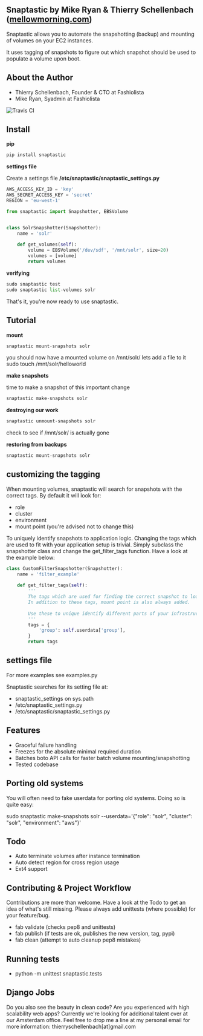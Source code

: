 Snaptastic by Mike Ryan & Thierry Schellenbach ([mellowmorning.com](http://www.mellowmorning.com/))
-------------------------------------------------------------------------------------------------

Snaptastic allows you to automate the snapshotting (backup) and mounting of volumes
on your EC2 instances.

It uses tagging of snapshots to figure out which snapshot should be used to populate a volume upon boot.

About the Author
----------------

 - Thierry Schellenbach, Founder & CTO at Fashiolista
 - Mike Ryan, Syadmin at Fashiolista

![Travis CI](https://secure.travis-ci.org/tschellenbach/Snaptastic.png?branch=master "Travis CI")

Install
-------

**pip**

```python
pip install snaptastic
```

**settings file**

Create a settings file
**/etc/snaptastic/snaptastic_settings.py**
```python
AWS_ACCESS_KEY_ID = 'key'
AWS_SECRET_ACCESS_KEY = 'secret'
REGION = 'eu-west-1'

from snaptastic import Snapshotter, EBSVolume


class SolrSnapshotter(Snapshotter):
    name = 'solr'
    
    def get_volumes(self):
        volume = EBSVolume('/dev/sdf', '/mnt/solr', size=20)
        volumes = [volume]
        return volumes
```

**verifying**

```python
sudo snaptastic test
sudo snaptastic list-volumes solr
```

That's it, you're now ready to use snaptastic.

Tutorial
--------

**mount**

```python
snaptastic mount-snapshots solr
```
you should now have a mounted volume on /mnt/solr/
lets add a file to it
sudo touch /mnt/solr/helloworld

**make snapshots**

time to make a snapshot of this important change
```python
snaptastic make-snapshots solr
```

**destroying our work**
```python
snaptastic unmount-snapshots solr
```
check to see if /mnt/solr/ is actually gone

**restoring from backups**
```python
snaptastic mount-snapshots solr
```

customizing the tagging
-----------------------

When mounting volumes, snaptastic will search for snapshots with the correct tags.
By default it will look for:

 * role
 * cluster
 * environment
 * mount point (you're advised not to change this)

To uniquely identify snapshots to application logic.
Changing the tags which are used to fit with your application setup is trivial.
Simply subclass the snapshotter class and change the get_filter_tags function.
Have a look at the example below:

```python
class CustomFilterSnapshotter(Snapshotter):
    name = 'filter_example'
    
    def get_filter_tags(self):
        '''
        The tags which are used for finding the correct snapshot to load from.
        In addition to these tags, mount point is also always added.
        
        Use these to unique identify different parts of your infrastructure
        '''
        tags = {
            'group': self.userdata['group'],
        }
        return tags
```


settings file
-------------

For more examples see examples.py

Snaptastic searches for its setting file at:
* snaptastic_settings on sys.path
* /etc/snaptastic_settings.py
* /etc/snaptastic/snaptastic_settings.py


Features
--------

* Graceful failure handling
* Freezes for the absolute minimal required duration
* Batches boto API calls for faster batch volume mounting/snapshotting
* Tested codebase

Porting old systems
-------------------

You will often need to fake userdata for porting old systems.
Doing so is quite easy:

sudo snaptastic make-snapshots solr --userdata='{"role": "solr", "cluster": "solr", "environment": "aws"}'

Todo
----

* Auto terminate volumes after instance termination
* Auto detect region for cross region usage
* Ext4 support

Contributing & Project Workflow
-------------------------------

Contributions are more than welcome. Have a look at the Todo to get an idea of what's still missing. Please always add unittests (where possible) for your feature/bug.

 * fab validate (checks pep8 and unittests)
 * fab publish (if tests are ok, publishes the new version, tag, pypi)
 * fab clean (attempt to auto cleanup pep8 mistakes)

Running tests
-------------

* python -m unittest snaptastic.tests


Django Jobs
-----------
Do you also see the beauty in clean code? Are you experienced with high scalability web apps?
Currently we're looking for additional talent over at our Amsterdam office.
Feel free to drop me a line at my personal email for more information: thierryschellenbach[at]gmail.com



